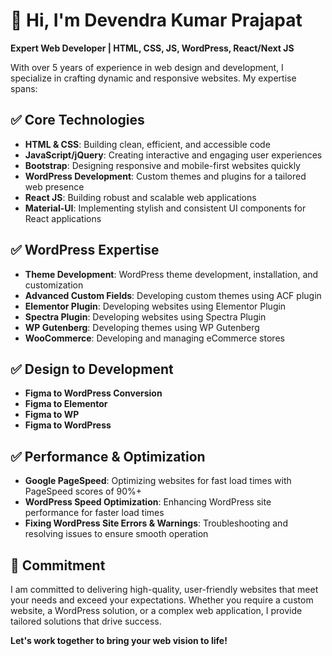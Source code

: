 # 👋 Hi, I'm Devendra Kumar Prajapat

**Expert Web Developer | HTML, CSS, JS, WordPress, React/Next JS**

With over 5 years of experience in web design and development, I specialize in crafting dynamic and responsive websites. My expertise spans:

## ✅ Core Technologies

- **HTML & CSS**: Building clean, efficient, and accessible code
- **JavaScript/jQuery**: Creating interactive and engaging user experiences
- **Bootstrap**: Designing responsive and mobile-first websites quickly
- **WordPress Development**: Custom themes and plugins for a tailored web presence
- **React JS**: Building robust and scalable web applications
- **Material-UI**: Implementing stylish and consistent UI components for React applications

## ✅ WordPress Expertise
 
- **Theme Development**: WordPress theme development, installation, and customization
- **Advanced Custom Fields**: Developing custom themes using ACF plugin
- **Elementor Plugin**: Developing websites using Elementor Plugin
- **Spectra Plugin**: Developing websites using Spectra Plugin
- **WP Gutenberg**: Developing themes using WP Gutenberg
- **WooCommerce**: Developing and managing eCommerce stores

## ✅ Design to Development

- **Figma to WordPress Conversion**
- **Figma to Elementor**
- **Figma to WP**
- **Figma to WordPress**

## ✅ Performance & Optimization

- **Google PageSpeed**: Optimizing websites for fast load times with PageSpeed scores of 90%+
- **WordPress Speed Optimization**: Enhancing WordPress site performance for faster load times
- **Fixing WordPress Site Errors & Warnings**: Troubleshooting and resolving issues to ensure smooth operation

## 🎯 Commitment

I am committed to delivering high-quality, user-friendly websites that meet your needs and exceed your expectations. Whether you require a custom website, a WordPress solution, or a complex web application, I provide tailored solutions that drive success.

**Let's work together to bring your web vision to life!**
